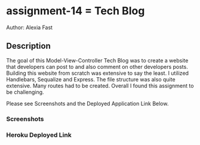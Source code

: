 # assignment-14 = Tech Blog

Author: Alexia Fast

## Description

The goal of this Model-View-Controller Tech Blog was to create a website that developers can post to and also comment on other developers posts. Building this website from scratch was extensive to say the least. I utilized Handlebars, Sequalize and Express. The file structure was also quite extensive. Many routes had to be created. Overall I found this assignment to be challenging.

Please see Screenshots and the Deployed Application Link Below.

### Screenshots

### Heroku Deployed Link




